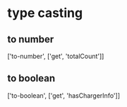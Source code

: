 # type casting


## to number
['to-number', ['get', 'totalCount']]

## to boolean
['to-boolean', ['get', 'hasChargerInfo']]
